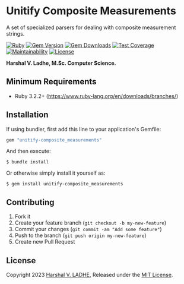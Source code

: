 # Unitify Composite Measurements

A set of specialized parsers for dealing with composite measurement strings.

[![Ruby](https://github.com/shivam091/unitify-composite_measurements/actions/workflows/main.yml/badge.svg)](https://github.com/shivam091/unitify-composite_measurements/actions/workflows/main.yml)
[![Gem Version](https://badge.fury.io/rb/unitify-composite_measurements.svg)](https://badge.fury.io/rb/unitify-composite_measurements)
[![Gem Downloads](https://img.shields.io/gem/dt/unitify-composite_measurements.svg)](http://rubygems.org/gems/unitify-composite_measurements)
[![Test Coverage](https://api.codeclimate.com/v1/badges/512f92c6eb5bc5853999/test_coverage)](https://codeclimate.com/github/shivam091/unitify-composite_measurements/test_coverage)
[![Maintainability](https://api.codeclimate.com/v1/badges/512f92c6eb5bc5853999/maintainability)](https://codeclimate.com/github/shivam091/unitify-composite_measurements/maintainability)
[![License](https://img.shields.io/badge/License-MIT-blue.svg)](https://github.com/shivam091/unitify-composite_measurements/blob/main/LICENSE)

**Harshal V. Ladhe, M.Sc. Computer Science.**

## Minimum Requirements

* Ruby 3.2.2+ (https://www.ruby-lang.org/en/downloads/branches/)

## Installation

If using bundler, first add this line to your application's Gemfile:

```ruby
gem "unitify-composite_measurements"
```

And then execute:

`$ bundle install`

Or otherwise simply install it yourself as:

`$ gem install unitify-composite_measurements`

## Contributing

1. Fork it
2. Create your feature branch (`git checkout -b my-new-feature`)
3. Commit your changes (`git commit -am "Add some feature"`)
4. Push to the branch (`git push origin my-new-feature`)
5. Create new Pull Request

## License

Copyright 2023 [Harshal V. LADHE](https://github.com/shivam091), Released under the [MIT License](http://opensource.org/licenses/MIT).
